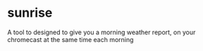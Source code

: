 # sunrise
A tool to designed to give you a morning weather report, on your chromecast at the same time each morning
